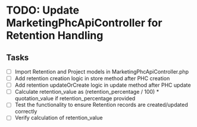# TODO: Update MarketingPhcApiController for Retention Handling

## Tasks

-   [ ] Import Retention and Project models in MarketingPhcApiController.php
-   [ ] Add retention creation logic in store method after PHC creation
-   [ ] Add retention updateOrCreate logic in update method after PHC update
-   [ ] Calculate retention_value as (retention_percentage / 100) \* quotation_value if retention_percentage provided
-   [ ] Test the functionality to ensure Retention records are created/updated correctly
-   [ ] Verify calculation of retention_value
